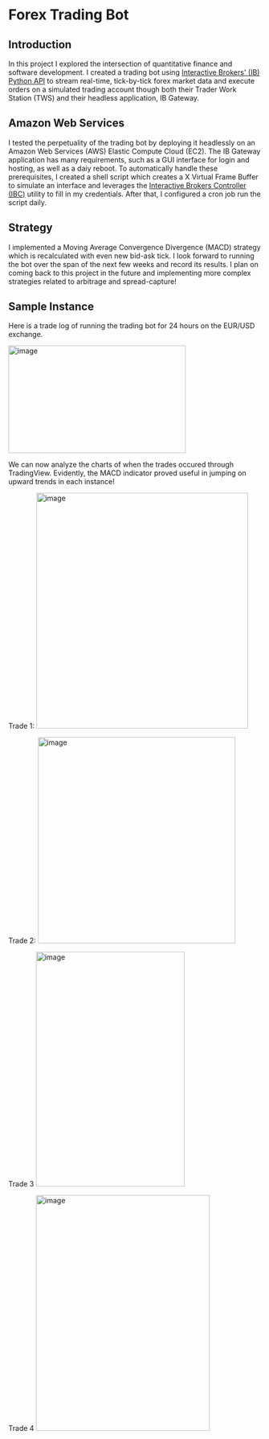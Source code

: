 # Forex Trading Bot

## Introduction
In this project I explored the intersection of quantitative finance and software development. I created a trading bot using [Interactive Brokers' (IB) Python API](https://www.interactivebrokers.com/campus/ibkr-api-page/twsapi-doc/#api-introduction) to stream real-time, tick-by-tick forex market data and execute orders on a simulated trading account though both their Trader Work Station (TWS) and their headless application, IB Gateway. 

## Amazon Web Services
I tested the perpetuality of the trading bot by deploying it headlessly on an Amazon Web Services (AWS) Elastic Compute Cloud (EC2). The IB Gateway application has many requirements, such as a GUI interface for login and hosting, as well as a daiy reboot. To automatically handle these prerequisites, I created a shell script which creates a X Virtual Frame Buffer to simulate an interface and leverages the [Interactive Brokers Controller (IBC)](https://github.com/IbcAlpha/IBC?tab=readme-ov-file) utility to fill in my credentials. After that, I configured a cron job run the script daily. 

## Strategy
I implemented a Moving Average Convergence Divergence (MACD) strategy which is recalculated with even new bid-ask tick. I look forward to running the bot over the span of the next few weeks and record its results. I plan on coming back to this project in the future and implementing more complex strategies related to arbitrage and spread-capture!

## Sample Instance
Here is a trade log of running the trading bot for 24 hours on the EUR/USD exchange.

<img width="353" height="214" alt="image" src="https://github.com/user-attachments/assets/1bd2704d-be77-4329-80c7-8c90a391b005" />

We can now analyze the charts of when the trades occured through TradingView. Evidently, the MACD indicator proved useful in jumping on upward trends in each instance!

Trade 1:
<img width="421" height="469" alt="image" src="https://github.com/user-attachments/assets/135248a8-61bf-4bdd-b269-0037c4d8c5eb" />

Trade 2:
<img width="393" height="410" alt="image" src="https://github.com/user-attachments/assets/8835edea-7f1a-4784-8716-dba2468ee7fd" />

Trade 3
<img width="296" height="467" alt="image" src="https://github.com/user-attachments/assets/33dfc1b4-aefe-4b6a-bad4-43a55f70f62f" />

Trade 4
<img width="346" height="469" alt="image" src="https://github.com/user-attachments/assets/71c6c1b2-183d-4d53-8a12-2db5b77bc0c0" />

